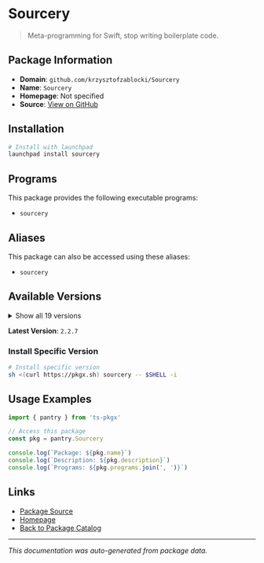 # Sourcery

> Meta-programming for Swift, stop writing boilerplate code.

## Package Information

- **Domain**: `github.com/krzysztofzablocki/Sourcery`
- **Name**: `Sourcery`
- **Homepage**: Not specified
- **Source**: [View on GitHub](https://github.com/pkgxdev/pantry/tree/main/projects/github.com/krzysztofzablocki/Sourcery/package.yml)

## Installation

```bash
# Install with launchpad
launchpad install sourcery
```

## Programs

This package provides the following executable programs:

- `sourcery`

## Aliases

This package can also be accessed using these aliases:

- `sourcery`

## Available Versions

<details>
<summary>Show all 19 versions</summary>

- `2.2.7`, `2.2.6`, `2.2.5`, `2.2.4`, `2.2.3`
- `2.2.2`, `2.2.1`, `2.2.0`, `2.1.8`, `2.1.7`
- `2.1.6`, `2.1.5`, `2.1.4`, `2.1.3`, `2.1.2`
- `2.1.1`, `2.1.0`, `2.0.3`, `2.0.2`

</details>

**Latest Version**: `2.2.7`

### Install Specific Version

```bash
# Install specific version
sh <(curl https://pkgx.sh) sourcery -- $SHELL -i
```

## Usage Examples

```typescript
import { pantry } from 'ts-pkgx'

// Access this package
const pkg = pantry.Sourcery

console.log(`Package: ${pkg.name}`)
console.log(`Description: ${pkg.description}`)
console.log(`Programs: ${pkg.programs.join(', ')}`)
```

## Links

- [Package Source](https://github.com/pkgxdev/pantry/tree/main/projects/github.com/krzysztofzablocki/Sourcery/package.yml)
- [Homepage](#)
- [Back to Package Catalog](../../../package-catalog.md)

---

*This documentation was auto-generated from package data.*
